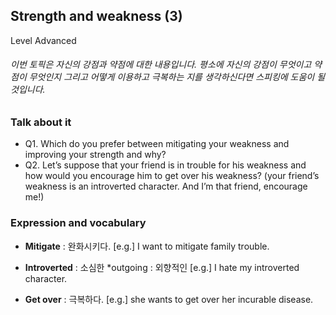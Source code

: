 ## Strength and weakness (3)
Level Advanced
###### 이번 토픽은 자신의 강점과 약점에 대한 내용입니다. 평소에 자신의 강점이 무엇이고 약점이 무엇인지 그리고 어떻게 이용하고 극복하는 지를 생각하신다면 스피킹에 도움이 될 것입니다.

### Talk about it
- Q1. Which do you prefer between mitigating your weakness and improving your strength and why?- Q2. Let’s suppose that your friend is in trouble for his weakness and how would you encourage him to get over his weakness? (your friend’s weakness is an introverted character. And I’m that friend, encourage me!)
### Expression and vocabulary
- **Mitigate** : 완화시키다.
[e.g.] I want to mitigate family trouble.

- **Introverted** : 소심한    *outgoing : 외향적인
[e.g.] I hate my introverted character.

- **Get over** : 극복하다.
[e.g.] she wants to get over her incurable disease.


